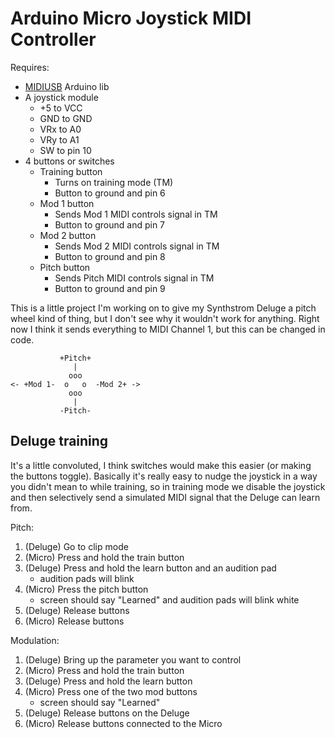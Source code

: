 # Arduino Micro Joystick MIDI Controller

Requires:
- [MIDIUSB](https://github.com/arduino-libraries/MIDIUSB) Arduino lib
- A joystick module
  - +5 to VCC
  - GND to GND
  - VRx to A0
  - VRy to A1
  - SW to pin 10
- 4 buttons or switches
  - Training button
    - Turns on training mode (TM)
    - Button to ground and pin 6
  - Mod 1 button
    - Sends Mod 1 MIDI controls signal in TM
    - Button to ground and pin 7
  - Mod 2 button
    - Sends Mod 2 MIDI controls signal in TM
    - Button to ground and pin 8
  - Pitch button
    - Sends Pitch MIDI controls signal in TM
    - Button to ground and pin 9

This is a little project I'm working on to give my Synthstrom Deluge a pitch wheel kind of thing, but I don't see why it wouldn't work for anything. Right now I think it sends everything to MIDI Channel 1, but this can be changed in code.

```
           +Pitch+
              |
             ooo
<- +Mod 1-  o   o  -Mod 2+ ->
             ooo
              |
           -Pitch-
```

## Deluge training

It's a little convoluted, I think switches would make this easier (or making the buttons toggle). Basically it's really easy to nudge the joystick in a way you didn't mean to while training, so in training mode we disable the joystick and then selectively send a simulated MIDI signal that the Deluge can learn from.

Pitch:
1. (Deluge) Go to clip mode
1. (Micro) Press and hold the train button
1. (Deluge) Press and hold the learn button and an audition pad
    - audition pads will blink
1. (Micro) Press the pitch button
    - screen should say "Learned" and audition pads will blink white
1. (Deluge) Release buttons
1. (Micro) Release buttons

Modulation:
1. (Deluge) Bring up the parameter you want to control
1. (Micro) Press and hold the train button
1. (Deluge) Press and hold the learn button
1. (Micro) Press one of the two mod buttons
    - screen should say "Learned"
1. (Deluge) Release buttons on the Deluge
1. (Micro) Release buttons connected to the Micro